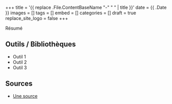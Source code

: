 +++
title = '{{ replace .File.ContentBaseName "-" " " | title }}'
date = {{ .Date }}
images = []
tags = []
embed = []
categories = []
draft = true
replace_site_logo = false
+++

Résumé

## Outils / Bibliothèques

* Outil 1
* Outil 2
* Outil 3

## Sources

* [Une source](url)